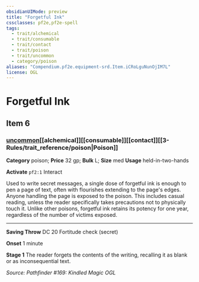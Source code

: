 ```yaml
---
obsidianUIMode: preview
title: "Forgetful Ink"
cssclasses: pf2e,pf2e-spell
tags:
  - trait/alchemical
  - trait/consumable
  - trait/contact
  - trait/poison
  - trait/uncommon
  - category/poison
aliases: "Compendium.pf2e.equipment-srd.Item.iCRoLguNunOjIM7L"
license: OGL
---
```

# Forgetful Ink
## Item 6
### [uncommon](uncommon.md "Uncommon Rarity Trait")[[alchemical]][[consumable]][[contact]][[3-Rules/trait_reference/poison|Poison]]

**Category** poison; 
**Price** 32 gp; 
**Bulk** L; **Size** med
**Usage** held-in-two-hands

**Activate** `pf2:1` Interact

Used to write secret messages, a single dose of forgetful ink is enough to pen a page of text, often with flourishes extending to the page's edges. Anyone handling the page is exposed to the poison. This includes casual reading, unless the reader specifically takes precautions not to physically touch it. Unlike other poisons, forgetful ink retains its potency for one year, regardless of the number of victims exposed.

* * *

**Saving Throw** DC 20 Fortitude check (secret)

**Onset** 1 minute

**Stage 1** The reader forgets the contents of the writing, recalling it as blank or as inconsequential text.

*Source: Pathfinder #169: Kindled Magic*
*OGL*